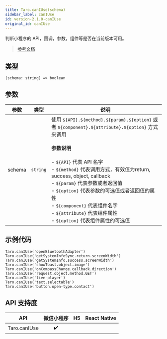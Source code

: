 ```yaml
---
title: Taro.canIUse(schema)
sidebar_label: canIUse
id: version-2.1.0-canIUse
original_id: canIUse
---
```


判断小程序的 API，回调，参数，组件等是否在当前版本可用。

> [参考文档](https://developers.weixin.qq.com/miniprogram/dev/api/base/wx.canIUse.html)

## 类型

```tsx
(schema: string) => boolean
```

## 参数

<table>
  <thead>
    <tr>
      <th>参数</th>
      <th>类型</th>
      <th>说明</th>
    </tr>
  </thead>
  <tbody>
    <tr>
      <td>schema</td>
      <td><code>string</code></td>
      <td>使用 <code>${API}.${method}.${param}.${option}</code> 或者 <code>${component}.${attribute}.${option}</code> 方式来调用<br /><br /><strong>参数说明</strong><br /><br />- <code>${API}</code> 代表 API 名字<br />- <code>${method}</code> 代表调用方式，有效值为return, success, object, callback<br />- <code>${param}</code> 代表参数或者返回值<br />- <code>${option}</code> 代表参数的可选值或者返回值的属性<br />- <code>${component}</code> 代表组件名字<br />- <code>${attribute}</code> 代表组件属性<br />- <code>${option}</code> 代表组件属性的可选值</td>
    </tr>
  </tbody>
</table>

## 示例代码

```tsx
Taro.canIUse('openBluetoothAdapter')
Taro.canIUse('getSystemInfoSync.return.screenWidth')
Taro.canIUse('getSystemInfo.success.screenWidth')
Taro.canIUse('showToast.object.image')
Taro.canIUse('onCompassChange.callback.direction')
Taro.canIUse('request.object.method.GET')
Taro.canIUse('live-player')
Taro.canIUse('text.selectable')
Taro.canIUse('button.open-type.contact')
```

## API 支持度

| API | 微信小程序 | H5 | React Native |
| :---: | :---: | :---: | :---: |
| Taro.canIUse | ✔️ |  |  |
